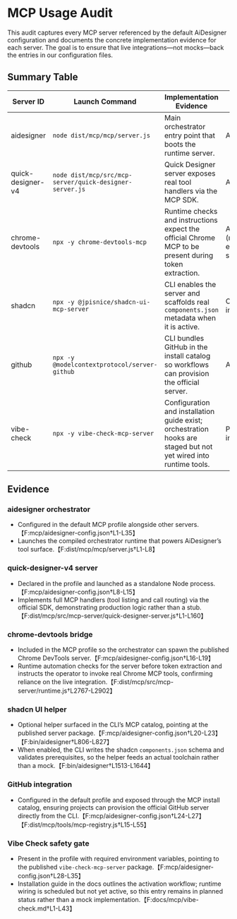# MCP Usage Audit

This audit captures every MCP server referenced by the default AiDesigner configuration and documents the concrete implementation evidence for each server. The goal is to ensure that live integrations—not mocks—back the entries in our configuration files.

## Summary Table

| Server ID | Launch Command | Implementation Evidence | Usage Status |
| --- | --- | --- | --- |
| aidesigner | `node dist/mcp/mcp/server.js` | Main orchestrator entry point that boots the runtime server. | Active |
| quick-designer-v4 | `node dist/mcp/src/mcp-server/quick-designer-server.js` | Quick Designer server exposes real tool handlers via the MCP SDK. | Active |
| chrome-devtools | `npx -y chrome-devtools-mcp` | Runtime checks and instructions expect the official Chrome MCP to be present during token extraction. | Active (requires external server) |
| shadcn | `npx -y @jpisnice/shadcn-ui-mcp-server` | CLI enables the server and scaffolds real `components.json` metadata when it is active. | Opt-in, implemented |
| github | `npx -y @modelcontextprotocol/server-github` | CLI bundles GitHub in the install catalog so workflows can provision the official server. | Available |
| vibe-check | `npx -y vibe-check-mcp-server` | Configuration and installation guide exist; orchestration hooks are staged but not yet wired into runtime tools. | Planned integration |

## Evidence

### aidesigner orchestrator
- Configured in the default MCP profile alongside other servers.【F:mcp/aidesigner-config.json†L1-L35】
- Launches the compiled orchestrator runtime that powers AiDesigner’s tool surface.【F:dist/mcp/mcp/server.js†L1-L8】

### quick-designer-v4 server
- Declared in the profile and launched as a standalone Node process.【F:mcp/aidesigner-config.json†L8-L15】
- Implements full MCP handlers (tool listing and call routing) via the official SDK, demonstrating production logic rather than a stub.【F:dist/mcp/src/mcp-server/quick-designer-server.js†L1-L160】

### chrome-devtools bridge
- Included in the MCP profile so the orchestrator can spawn the published Chrome DevTools server.【F:mcp/aidesigner-config.json†L16-L19】
- Runtime automation checks for the server before token extraction and instructs the operator to invoke real Chrome MCP tools, confirming reliance on the live integration.【F:dist/mcp/src/mcp-server/runtime.js†L2767-L2902】

### shadcn UI helper
- Optional helper surfaced in the CLI’s MCP catalog, pointing at the published server package.【F:mcp/aidesigner-config.json†L20-L23】【F:bin/aidesigner†L806-L827】
- When enabled, the CLI writes the shadcn `components.json` schema and validates prerequisites, so the helper feeds an actual toolchain rather than a mock.【F:bin/aidesigner†L1513-L1644】

### GitHub integration
- Configured in the default profile and exposed through the MCP install catalog, ensuring projects can provision the official GitHub server directly from the CLI.【F:mcp/aidesigner-config.json†L24-L27】【F:dist/mcp/tools/mcp-registry.js†L15-L55】

### Vibe Check safety gate
- Present in the profile with required environment variables, pointing to the published `vibe-check-mcp-server` package.【F:mcp/aidesigner-config.json†L28-L35】
- Installation guide in the docs outlines the activation workflow; runtime wiring is scheduled but not yet active, so this entry remains in planned status rather than a mock implementation.【F:docs/mcp/vibe-check.md†L1-L43】

